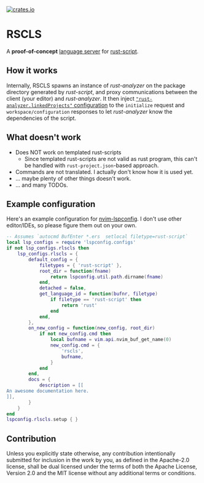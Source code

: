 [![crates.io](https://img.shields.io/crates/v/rscls.svg)](https://crates.io/crates/rscls)

# RSCLS
A **proof-of-concept** [language server](https://microsoft.github.io/language-server-protocol/) for [rust-script](https://rust-script.org/).

## How it works
Internally, RSCLS spawns an instance of _rust-analyzer_ on the package directory generated by _rust-script_, and proxy communications between the client (your editor) and _rust-analyzer_.
It then inject [`"rust-analyzer.linkedProjects"` configuration](https://github.com/rust-lang/rust-analyzer/blob/master/docs/user/manual.adoc#non-cargo-based-projects) to the `initialize` request and `workspace/configuration` responses to let _rust-analyzer_ know the dependencies of the script.

## What doesn't work
- Does NOT work on templated rust-scripts
  - Since templated rust-scripts are not valid as rust program, this can't be handled with `rust-project.json`-based approach.
- Commands are not translated. I actually don't know how it is used yet.
- ... maybe plenty of other things doesn't work.
- ... and many TODOs.

## Example configuration
Here's an example configuration for [nvim-lspconfig](https://github.com/neovim/nvim-lspconfig). I don't use other editor/IDEs, so please figure them out on your own.
```lua
-- Assumes `autocmd BufEnter *.ers  setlocal filetype=rust-script`
local lsp_configs = require 'lspconfig.configs'
if not lsp_configs.rlscls then
    lsp_configs.rlscls = {
        default_config = {
            filetypes = { 'rust-script' },
            root_dir = function(fname)
                return lspconfig.util.path.dirname(fname)
            end,
            detached = false,
            get_language_id = function(bufnr, filetype)
                if filetype == 'rust-script' then
                    return 'rust'
                end
            end,
        },
        on_new_config = function(new_config, root_dir)
            if not new_config.cmd then
                local bufname = vim.api.nvim_buf_get_name(0)
                new_config.cmd = {
                    'rscls',
                    bufname,
                }
            end
        end,
        docs = {
            description = [[
An awesome documentation here.
]],
        }
    }
end
lspconfig.rlscls.setup { }
```

## Contribution

Unless you explicitly state otherwise, any contribution intentionally submitted for inclusion in the work by you, as defined in the Apache-2.0 license, shall be dual licensed under the terms of both the Apache License, Version 2.0 and the MIT license without any additional terms or conditions.


